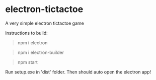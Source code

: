 # electron-tictactoe
 A very simple electron tictactoe game

Instructions to build:

> npm i electron

> npm i electron-builder


> npm start

Run setup.exe in 'dist' folder. Then should auto open the electron app!